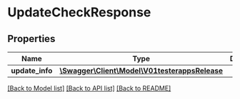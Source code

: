 # UpdateCheckResponse

## Properties
Name | Type | Description | Notes
------------ | ------------- | ------------- | -------------
**update_info** | [**\Swagger\Client\Model\V01testerappsRelease**](V01testerappsRelease.md) |  | 

[[Back to Model list]](../README.md#documentation-for-models) [[Back to API list]](../README.md#documentation-for-api-endpoints) [[Back to README]](../README.md)


